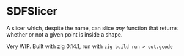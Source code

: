 # SDFSlicer
A slicer which, despite the name, can slice *any* function that returns whether or not a given point is inside a shape.

Very WIP.
Built with zig 0.14.1, run with `zig build run > out.gcode`
